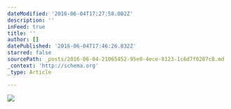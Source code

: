 ```yaml
---
dateModified: '2016-06-04T17:27:58.002Z'
description: ''
inFeed: true
title: ''
author: []
datePublished: '2016-06-04T17:46:26.832Z'
starred: false
sourcePath: _posts/2016-06-04-21065452-95e0-4ece-8123-1c6d7f0287c8.md
_context: 'http://schema.org'
_type: Article

---
```

![](https://the-grid-user-content.s3-us-west-2.amazonaws.com/5d389d08-be6a-417e-b9a5-ab037ac8ed57.jpg)